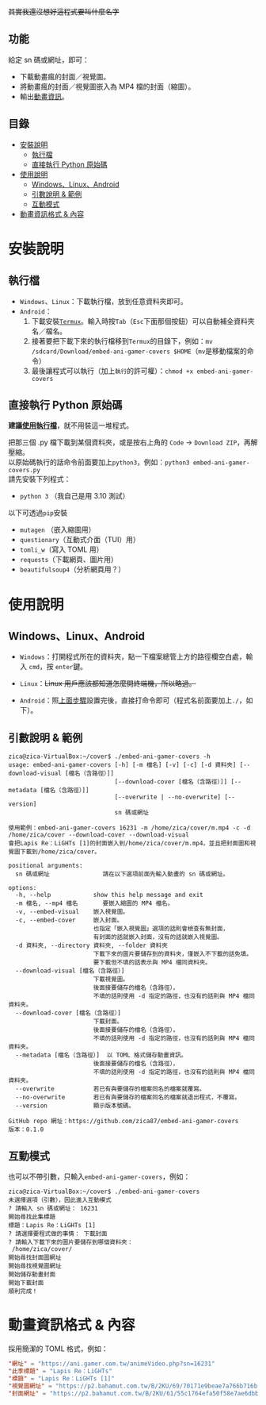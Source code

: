 ~~其實我還沒想好這程式要叫什麼名字~~

## 功能
給定 sn 碼或網址，即可：
- 下載動畫瘋的封面／視覺圖。
- 將動畫瘋的封面／視覺圖嵌入為 MP4 檔的封面（縮圖）。
- 輸出[動畫資訊](#動畫資訊格式--內容)。

## 目錄
- [安裝說明](#安裝說明)
  - [執行檔](#執行檔)
  - [直接執行 Python 原始碼](#直接執行-python-原始碼)
- [使用說明](#使用說明)
  - [Windows、Linux、Android](#windowslinuxandroid)
  - [引數說明 & 範例](#引數說明--範例)
  - [互動模式](#互動模式)
- [動畫資訊格式 & 內容](#動畫資訊格式--內容)

# 安裝說明
## 執行檔
- `Windows`、`Linux`：下載執行檔，放到任意資料夾即可。
- `Android`：
  1. 下載安裝[`Termux`](https://f-droid.org/zh_Hant/packages/com.termux/)。輸入時按`Tab`（`Esc`下面那個按鈕）可以自動補全資料夾名／檔名。
  2. 接著要把下載下來的執行檔移到`Termux`的目錄下，例如：`mv /sdcard/Download/embed-ani-gamer-covers $HOME`（`mv`是移動檔案的命令）
  3. 最後讓程式可以執行（加上`執行`的許可權）：`chmod +x embed-ani-gamer-covers`

## 直接執行 Python 原始碼
**建議[使用執行檔](#執行檔)**，就不用裝這一堆程式。  

把那三個 .py 檔下載到某個資料夾，或是按右上角的 `Code` -> `Download ZIP`，再解壓縮。  
以原始碼執行的話命令前面要加上`python3`，例如：`python3 embed-ani-gamer-covers.py`  
請先安裝下列程式：
- `python 3` （我自己是用 3.10 測試）

以下可透過`pip`安裝
- `mutagen` （嵌入縮圖用）
- `questionary`（互動式介面（TUI）用）
- `tomli_w`（寫入 TOML 用）
- `requests`（下載網頁、圖片用）
- `beautifulsoup4`（分析網頁用？）

# 使用說明
## Windows、Linux、Android
- `Windows`：打開程式所在的資料夾，點一下檔案總管上方的路徑欄空白處，輸入 `cmd`，按 `enter`鍵。  

- `Linux`：~~Linux 用戶應該都知道怎麼開終端機，所以略過。~~  
- `Android`：照[上面步驟](#執行檔)設置完後，直接打命令即可（程式名前面要加上`./`，如下）。

## 引數說明 & 範例
```
zica@zica-VirtualBox:~/cover$ ./embed-ani-gamer-covers -h
usage: embed-ani-gamer-covers [-h] [-m 檔名] [-v] [-c] [-d 資料夾] [--download-visual [檔名（含路徑）]]
                              [--download-cover [檔名（含路徑）]] [--metadata [檔名（含路徑）]]
                              [--overwrite | --no-overwrite] [--version]
                              sn 碼或網址

使用範例：embed-ani-gamer-covers 16231 -m /home/zica/cover/m.mp4 -c -d /home/zica/cover --download-cover --download-visual
會把Lapis Re：LiGHTs [1]的封面嵌入到/home/zica/cover/m.mp4，並且把封面圖和視覺圖下載到/home/zica/cover。

positional arguments:
  sn 碼或網址               請在以下選項前面先輸入動畫的 sn 碼或網址。

options:
  -h, --help            show this help message and exit
  -m 檔名, --mp4 檔名       要嵌入縮圖的 MP4 檔名。
  -v, --embed-visual    嵌入視覺圖。
  -c, --embed-cover     嵌入封面。
                        也指定「嵌入視覺圖」選項的話則會檢查有無封面，
                        有封面的話就嵌入封面，沒有的話就嵌入視覺圖。
  -d 資料夾, --directory 資料夾, --folder 資料夾
                        下載下來的圖片要儲存到的資料夾，僅嵌入不下載的話免填。
                        要下載但不填的話表示與 MP4 檔同資料夾。
  --download-visual [檔名（含路徑）]
                        下載視覺圖。
                        後面接要儲存的檔名（含路徑），
                        不填的話則使用 -d 指定的路徑，也沒有的話則與 MP4 檔同資料夾。
  --download-cover [檔名（含路徑）]
                        下載封面。
                        後面接要儲存的檔名（含路徑），
                        不填的話則使用 -d 指定的路徑，也沒有的話則與 MP4 檔同資料夾。
  --metadata [檔名（含路徑）]  以 TOML 格式儲存動畫資訊。
                        後面接要儲存的檔名（含路徑），
                        不填的話則使用 -d 指定的路徑，也沒有的話則與 MP4 檔同資料夾。
  --overwrite           若已有與要儲存的檔案同名的檔案就覆寫。
  --no-overwrite        若已有與要儲存的檔案同名的檔案就退出程式，不覆寫。
  --version             顯示版本號碼。

GitHub repo 網址：https://github.com/zica87/embed-ani-gamer-covers
版本：0.1.0

```
## 互動模式
也可以不帶引數，只輸入`embed-ani-gamer-covers`，例如：
```
zica@zica-VirtualBox:~/cover$ ./embed-ani-gamer-covers
未選擇選項（引數），因此進入互動模式
? 請輸入 sn 碼或網址： 16231
開始尋找此集標題
標題：Lapis Re：LiGHTs [1]
? 請選擇要程式做的事情： 下載封面
? 請輸入下載下來的圖片要儲存到哪個資料夾：
 /home/zica/cover/
開始尋找封面圖網址
開始尋找視覺圖網址
開始儲存動畫封面
開始下載封面
順利完成！
```


# 動畫資訊格式 & 內容
採用簡潔的 TOML 格式，例如：
```toml
"網址" = "https://ani.gamer.com.tw/animeVideo.php?sn=16231"
"此季標題" = "Lapis Re：LiGHTs"
"標題" = "Lapis Re：LiGHTs [1]"
"視覺圖網址" = "https://p2.bahamut.com.tw/B/2KU/69/70171e9beae7a766b716bb16901934h5.JPG"
"封面網址" = "https://p2.bahamut.com.tw/B/2KU/61/55c1764efa50f58e7ae6dbbfb9193w15.JPG"
```
